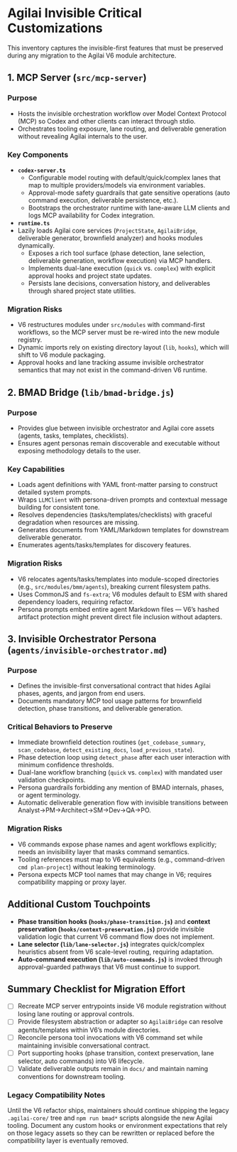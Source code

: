 # Agilai Invisible Critical Customizations

This inventory captures the invisible-first features that must be preserved during any migration to the Agilai V6 module architecture.

## 1. MCP Server (`src/mcp-server`)

### Purpose

- Hosts the invisible orchestration workflow over Model Context Protocol (MCP) so Codex and other clients can interact through stdio.
- Orchestrates tooling exposure, lane routing, and deliverable generation without revealing Agilai internals to the user.

### Key Components

- **`codex-server.ts`**
  - Configurable model routing with default/quick/complex lanes that map to multiple providers/models via environment variables.
  - Approval-mode safety guardrails that gate sensitive operations (auto command execution, deliverable persistence, etc.).
  - Bootstraps the orchestrator runtime with lane-aware LLM clients and logs MCP availability for Codex integration.
- **`runtime.ts`**
- Lazily loads Agilai core services (`ProjectState`, `AgilaiBridge`, deliverable generator, brownfield analyzer) and hooks modules dynamically.
  - Exposes a rich tool surface (phase detection, lane selection, deliverable generation, workflow execution) via MCP handlers.
  - Implements dual-lane execution (`quick` vs. `complex`) with explicit approval hooks and project state updates.
  - Persists lane decisions, conversation history, and deliverables through shared project state utilities.

### Migration Risks

- V6 restructures modules under `src/modules` with command-first workflows, so the MCP server must be re-wired into the new module registry.
- Dynamic imports rely on existing directory layout (`lib`, `hooks`), which will shift to V6 module packaging.
- Approval hooks and lane tracking assume invisible orchestrator semantics that may not exist in the command-driven V6 runtime.

## 2. BMAD Bridge (`lib/bmad-bridge.js`)

### Purpose

- Provides glue between invisible orchestrator and Agilai core assets (agents, tasks, templates, checklists).
- Ensures agent personas remain discoverable and executable without exposing methodology details to the user.

### Key Capabilities

- Loads agent definitions with YAML front-matter parsing to construct detailed system prompts.
- Wraps `LLMClient` with persona-driven prompts and contextual message building for consistent tone.
- Resolves dependencies (tasks/templates/checklists) with graceful degradation when resources are missing.
- Generates documents from YAML/Markdown templates for downstream deliverable generator.
- Enumerates agents/tasks/templates for discovery features.

### Migration Risks

- V6 relocates agents/tasks/templates into module-scoped directories (e.g., `src/modules/bmm/agents`), breaking current filesystem paths.
- Uses CommonJS and `fs-extra`; V6 modules default to ESM with shared dependency loaders, requiring refactor.
- Persona prompts embed entire agent Markdown files — V6’s hashed artifact protection might prevent direct file inclusion without adapters.

## 3. Invisible Orchestrator Persona (`agents/invisible-orchestrator.md`)

### Purpose

- Defines the invisible-first conversational contract that hides Agilai phases, agents, and jargon from end users.
- Documents mandatory MCP tool usage patterns for brownfield detection, phase transitions, and deliverable generation.

### Critical Behaviors to Preserve

- Immediate brownfield detection routines (`get_codebase_summary`, `scan_codebase`, `detect_existing_docs`, `load_previous_state`).
- Phase detection loop using `detect_phase` after each user interaction with minimum confidence thresholds.
- Dual-lane workflow branching (`quick` vs. `complex`) with mandated user validation checkpoints.
- Persona guardrails forbidding any mention of BMAD internals, phases, or agent terminology.
- Automatic deliverable generation flow with invisible transitions between Analyst→PM→Architect→SM→Dev→QA→PO.

### Migration Risks

- V6 commands expose phase names and agent workflows explicitly; needs an invisibility layer that masks command semantics.
- Tooling references must map to V6 equivalents (e.g., command-driven `cmd plan-project`) without leaking terminology.
- Persona expects MCP tool names that may change in V6; requires compatibility mapping or proxy layer.

## Additional Custom Touchpoints

- **Phase transition hooks (`hooks/phase-transition.js`)** and **context preservation (`hooks/context-preservation.js`)** provide invisible validation logic that current V6 command flow does not implement.
- **Lane selector (`lib/lane-selector.js`)** integrates quick/complex heuristics absent from V6 scale-level routing, requiring adaptation.
- **Auto-command execution (`lib/auto-commands.js`)** is invoked through approval-guarded pathways that V6 must continue to support.

## Summary Checklist for Migration Effort

- [ ] Recreate MCP server entrypoints inside V6 module registration without losing lane routing or approval controls.
- [ ] Provide filesystem abstraction or adapter so `AgilaiBridge` can resolve agents/templates within V6’s module directories.
- [ ] Reconcile persona tool invocations with V6 command set while maintaining invisible conversational contract.
- [ ] Port supporting hooks (phase transition, context preservation, lane selector, auto commands) into V6 lifecycle.
- [ ] Validate deliverable outputs remain in `docs/` and maintain naming conventions for downstream tooling.

### Legacy Compatibility Notes

Until the V6 refactor ships, maintainers should continue shipping the legacy `.agilai-core/` tree and `npm run bmad*` scripts alongside the new Agilai tooling. Document any custom hooks or environment expectations that rely on those legacy assets so they can be rewritten or replaced before the compatibility layer is eventually removed.
